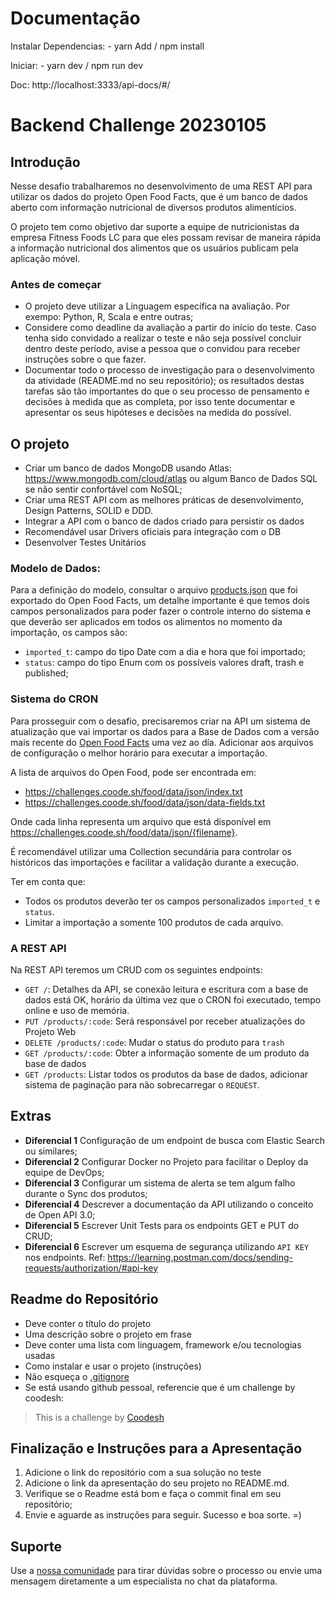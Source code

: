 # Documentação

Instalar Dependencias: - yarn Add / npm install

Iniciar: - yarn dev / npm run dev

Doc: http://localhost:3333/api-docs/#/

# Backend Challenge 20230105

## Introdução

Nesse desafio trabalharemos no desenvolvimento de uma REST API para utilizar os dados do projeto Open Food Facts, que é um banco de dados aberto com informação nutricional de diversos produtos alimentícios.

O projeto tem como objetivo dar suporte a equipe de nutricionistas da empresa Fitness Foods LC para que eles possam revisar de maneira rápida a informação nutricional dos alimentos que os usuários publicam pela aplicação móvel.

### Antes de começar

-   O projeto deve utilizar a Linguagem específica na avaliação. Por exempo: Python, R, Scala e entre outras;
-   Considere como deadline da avaliação a partir do início do teste. Caso tenha sido convidado a realizar o teste e não seja possível concluir dentro deste período, avise a pessoa que o convidou para receber instruções sobre o que fazer.
-   Documentar todo o processo de investigação para o desenvolvimento da atividade (README.md no seu repositório); os resultados destas tarefas são tão importantes do que o seu processo de pensamento e decisões à medida que as completa, por isso tente documentar e apresentar os seus hipóteses e decisões na medida do possível.

## O projeto

-   Criar um banco de dados MongoDB usando Atlas: https://www.mongodb.com/cloud/atlas ou algum Banco de Dados SQL se não sentir confortável com NoSQL;
-   Criar uma REST API com as melhores práticas de desenvolvimento, Design Patterns, SOLID e DDD.
-   Integrar a API com o banco de dados criado para persistir os dados
-   Recomendável usar Drivers oficiais para integração com o DB
-   Desenvolver Testes Unitários

### Modelo de Dados:

Para a definição do modelo, consultar o arquivo [products.json](./products.json) que foi exportado do Open Food Facts, um detalhe importante é que temos dois campos personalizados para poder fazer o controle interno do sistema e que deverão ser aplicados em todos os alimentos no momento da importação, os campos são:

-   `imported_t`: campo do tipo Date com a dia e hora que foi importado;
-   `status`: campo do tipo Enum com os possíveis valores draft, trash e published;

### Sistema do CRON

Para prosseguir com o desafio, precisaremos criar na API um sistema de atualização que vai importar os dados para a Base de Dados com a versão mais recente do [Open Food Facts](https://br.openfoodfacts.org/data) uma vez ao día. Adicionar aos arquivos de configuração o melhor horário para executar a importação.

A lista de arquivos do Open Food, pode ser encontrada em:

-   https://challenges.coode.sh/food/data/json/index.txt
-   https://challenges.coode.sh/food/data/json/data-fields.txt

Onde cada linha representa um arquivo que está disponível em https://challenges.coode.sh/food/data/json/{filename}.

É recomendável utilizar uma Collection secundária para controlar os históricos das importações e facilitar a validação durante a execução.

Ter em conta que:

-   Todos os produtos deverão ter os campos personalizados `imported_t` e `status`.
-   Limitar a importação a somente 100 produtos de cada arquivo.

### A REST API

Na REST API teremos um CRUD com os seguintes endpoints:

-   `GET /`: Detalhes da API, se conexão leitura e escritura com a base de dados está OK, horário da última vez que o CRON foi executado, tempo online e uso de memória.
-   `PUT /products/:code`: Será responsável por receber atualizações do Projeto Web
-   `DELETE /products/:code`: Mudar o status do produto para `trash`
-   `GET /products/:code`: Obter a informação somente de um produto da base de dados
-   `GET /products`: Listar todos os produtos da base de dados, adicionar sistema de paginação para não sobrecarregar o `REQUEST`.

## Extras

-   **Diferencial 1** Configuração de um endpoint de busca com Elastic Search ou similares;
-   **Diferencial 2** Configurar Docker no Projeto para facilitar o Deploy da equipe de DevOps;
-   **Diferencial 3** Configurar um sistema de alerta se tem algum falho durante o Sync dos produtos;
-   **Diferencial 4** Descrever a documentação da API utilizando o conceito de Open API 3.0;
-   **Diferencial 5** Escrever Unit Tests para os endpoints GET e PUT do CRUD;
-   **Diferencial 6** Escrever um esquema de segurança utilizando `API KEY` nos endpoints. Ref: https://learning.postman.com/docs/sending-requests/authorization/#api-key

## Readme do Repositório

-   Deve conter o título do projeto
-   Uma descrição sobre o projeto em frase
-   Deve conter uma lista com linguagem, framework e/ou tecnologias usadas
-   Como instalar e usar o projeto (instruções)
-   Não esqueça o [.gitignore](https://www.toptal.com/developers/gitignore)
-   Se está usando github pessoal, referencie que é um challenge by coodesh:

> This is a challenge by [Coodesh](https://coodesh.com/)

## Finalização e Instruções para a Apresentação

1. Adicione o link do repositório com a sua solução no teste
2. Adicione o link da apresentação do seu projeto no README.md.
3. Verifique se o Readme está bom e faça o commit final em seu repositório;
4. Envie e aguarde as instruções para seguir. Sucesso e boa sorte. =)

## Suporte

Use a [nossa comunidade](https://discord.gg/rdXbEvjsWu) para tirar dúvidas sobre o processo ou envie uma mensagem diretamente a um especialista no chat da plataforma.
